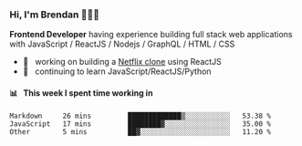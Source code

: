 ### Hi, I'm Brendan 👨🏻‍💻

<b>Frontend Developer</b> having experience building full stack web applications with JavaScript / ReactJS / Nodejs / GraphQL / HTML / CSS</p>

 - 🚀 	&nbsp; working on building a [Netflix clone](https://github.com/brendantfinn/netflix-clone) using ReactJS
 - 🌱 	&nbsp; continuing to learn JavaScript/ReactJS/Python

 
 
#### 📊 	&nbsp; This week I spent time working in
<!--START_SECTION:waka-->
```text
Markdown     26 mins         █████████████▒░░░░░░░░░░░   53.38 % 
JavaScript   17 mins         ████████▓░░░░░░░░░░░░░░░░   35.00 % 
Other        5 mins          ██▓░░░░░░░░░░░░░░░░░░░░░░   11.20 % 
```
<!--END_SECTION:waka-->
